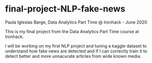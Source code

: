 # final-project-NLP-fake-news

Paula Iglesias Barge, Data Analytics Part Time @ Ironhack - June 2020

This is my final project from the Data Analytics Part Time course at Ironhack. 

I will be working on my first NLP project and tuning a kaggle dataset to understand how fake news are detected and if I can correctly train it to detect better and more unnacurate articles from wide known media.
